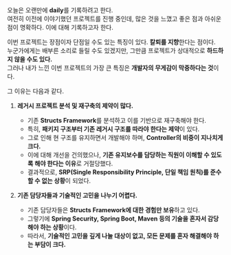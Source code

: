 오늘은 오랜만에 **daily**를 기록하려고 한다.  
여전히 이전에 이야기했던 프로젝트를 진행 중인데, 많은 것을 느꼈고 좋은 점과 아쉬운 점이 명확하다. 이에 대해 기록하고자 한다.  

이번 프로젝트는 장점이자 단점일 수도 있는 특징이 있다. **칼퇴를 지향**한다는 점이다.  
누군가에게는 배부른 소리로 들릴 수도 있겠지만, 그만큼 프로젝트가 상대적으로 **하드하지 않을 수도 있다.**  
그러나 내가 느낀 이번 프로젝트의 가장 큰 특징은 **개발자의 무게감이 막중하다는 것**이다.  

그 이유는 다음과 같다.  

1. **레거시 프로젝트 분석 및 재구축의 제약이 많다.**  
   - 기존 **Structs Framework**를 분석하고 이를 기반으로 재구축해야 한다.  
   - 특히, **패키지 구조부터 기존 레거시 구조를 따라야 한다는 제약**이 있다.  
   - 그로 인해 현 구조를 유지하면서 개발해야 하며, **Controller의 비중이 지나치게 크다.**  
   - 이에 대해 개선을 건의했으나, **기존 유지보수를 담당하는 직원이 이해할 수 있도록 해야 한다는 이유**로 거절당했다.  
   - 결과적으로, **SRP(Single Responsibility Principle, 단일 책임 원칙)를 준수할 수 없는 상황**이 되었다.  

2. **기존 담당자들과 기술적인 고민을 나누기 어렵다.**  
   - 기존 담당자들은 **Structs Framework에 대한 경험만 보유**하고 있다.  
   - 그렇기에 **Spring Security, Spring Boot, Maven 등의 기술을 혼자서 감당해야 하는 상황**이다.  
   - 따라서, **기술적인 고민을 깊게 나눌 대상이 없고, 모든 문제를 혼자 해결해야 하는 부담이 크다.**  
